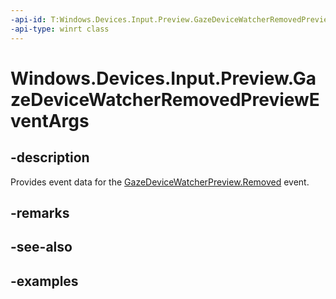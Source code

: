 ```yaml
---
-api-id: T:Windows.Devices.Input.Preview.GazeDeviceWatcherRemovedPreviewEventArgs
-api-type: winrt class
---
```


<!-- Class syntax.
public class GazeDeviceWatcherRemovedPreviewEventArgs 
-->

# Windows.Devices.Input.Preview.GazeDeviceWatcherRemovedPreviewEventArgs

## -description
Provides event data for the [GazeDeviceWatcherPreview.Removed](gazedevicewatcherpreview_removed.md) event.

## -remarks

## -see-also

## -examples

